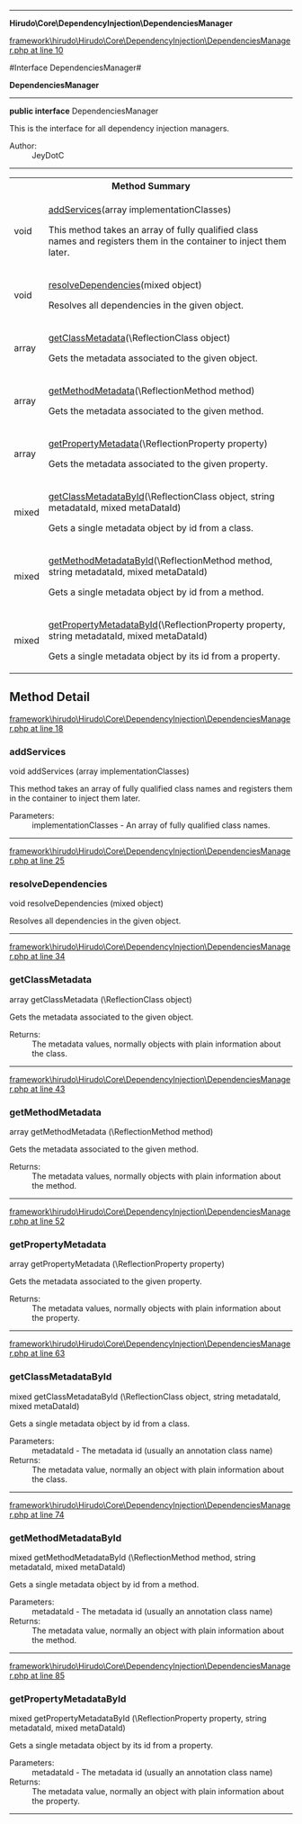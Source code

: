 

- - -

**Hirudo\Core\DependencyInjection\DependenciesManager**


<a href="https://github.com/JeyDotC/Hirudo/blob/master/framework/hirudo/Hirudo/Core/DependencyInjection/DependenciesManager.php#L10" target='_blank'>framework\hirudo\Hirudo\Core\DependencyInjection\DependenciesManager.php at line 10</a>

#Interface DependenciesManager#

**DependenciesManager**




- - -

<p><strong>public  interface</strong> <span>DependenciesManager</span></p>

<div class="comment" id="overview_description"><p>This is the interface for all dependency injection managers.</p></div>

<dl>
<dt>Author:</dt>
<dd>JeyDotC</dd>
</dl>


- - -

<table id="summary_method">
<tr><th colspan="2">Method Summary</th></tr>
<tr>
<td><span class='k'></span> <span class='nx'>void</span></td>
<td class="description"><p class="name"><a href="#addservices">addServices</a>(array implementationClasses)</p><p class="description">This method takes an array of fully qualified class names and registers them
in the container to inject them later.</p></td>
</tr>
<tr>
<td><span class='k'></span> <span class='nx'>void</span></td>
<td class="description"><p class="name"><a href="#resolvedependencies">resolveDependencies</a>(mixed object)</p><p class="description">Resolves all dependencies in the given object.</p></td>
</tr>
<tr>
<td><span class='k'></span> <span class='nx'>array<mixed></span></td>
<td class="description"><p class="name"><a href="#getclassmetadata">getClassMetadata</a>(\ReflectionClass object)</p><p class="description">Gets the metadata associated to the given object.</p></td>
</tr>
<tr>
<td><span class='k'></span> <span class='nx'>array<mixed></span></td>
<td class="description"><p class="name"><a href="#getmethodmetadata">getMethodMetadata</a>(\ReflectionMethod method)</p><p class="description">Gets the metadata associated to the given method.</p></td>
</tr>
<tr>
<td><span class='k'></span> <span class='nx'>array<mixed></span></td>
<td class="description"><p class="name"><a href="#getpropertymetadata">getPropertyMetadata</a>(\ReflectionProperty property)</p><p class="description">Gets the metadata associated to the given property.</p></td>
</tr>
<tr>
<td><span class='k'></span> <span class='nx'>mixed</span></td>
<td class="description"><p class="name"><a href="#getclassmetadatabyid">getClassMetadataById</a>(\ReflectionClass object, string metadataId, mixed metaDataId)</p><p class="description">Gets a single metadata object by id from
a class.</p></td>
</tr>
<tr>
<td><span class='k'></span> <span class='nx'>mixed</span></td>
<td class="description"><p class="name"><a href="#getmethodmetadatabyid">getMethodMetadataById</a>(\ReflectionMethod method, string metadataId, mixed metaDataId)</p><p class="description">Gets a single metadata object by id from
a method.</p></td>
</tr>
<tr>
<td><span class='k'></span> <span class='nx'>mixed</span></td>
<td class="description"><p class="name"><a href="#getpropertymetadatabyid">getPropertyMetadataById</a>(\ReflectionProperty property, string metadataId, mixed metaDataId)</p><p class="description">Gets a single metadata object by its id from
a property.</p></td>
</tr>
</table>

<h2 id="detail_method">Method Detail</h2>

<a href="https://github.com/JeyDotC/Hirudo/blob/master/framework/hirudo/Hirudo/Core/DependencyInjection/DependenciesManager.php#L18" target='_blank'>framework\hirudo\Hirudo\Core\DependencyInjection\DependenciesManager.php at line 18</a>

<h3 id="addServices()">addServices</h3>
<span class='k'></span> <span class='nx'>void</span> <span class='nf'>addServices</span> (array implementationClasses)

<div class="details">
<p>This method takes an array of fully qualified class names and registers them
in the container to inject them later.</p><dl>
<dt>Parameters:</dt>
<dd>implementationClasses - An array of fully qualified class names.</dd>
</dl>

</div>

- - -


<a href="https://github.com/JeyDotC/Hirudo/blob/master/framework/hirudo/Hirudo/Core/DependencyInjection/DependenciesManager.php#L25" target='_blank'>framework\hirudo\Hirudo\Core\DependencyInjection\DependenciesManager.php at line 25</a>

<h3 id="resolveDependencies()">resolveDependencies</h3>
<span class='k'></span> <span class='nx'>void</span> <span class='nf'>resolveDependencies</span> (mixed object)

<div class="details">
<p>Resolves all dependencies in the given object.</p>
</div>

- - -


<a href="https://github.com/JeyDotC/Hirudo/blob/master/framework/hirudo/Hirudo/Core/DependencyInjection/DependenciesManager.php#L34" target='_blank'>framework\hirudo\Hirudo\Core\DependencyInjection\DependenciesManager.php at line 34</a>

<h3 id="getClassMetadata()">getClassMetadata</h3>
<span class='k'></span> <span class='nx'>array<mixed></span> <span class='nf'>getClassMetadata</span> (\ReflectionClass object)

<div class="details">
<p>Gets the metadata associated to the given object.</p><dl>
<dt>Returns:</dt>
<dd>The metadata values, normally objects with plain information about the class.</dd>
</dl>

</div>

- - -


<a href="https://github.com/JeyDotC/Hirudo/blob/master/framework/hirudo/Hirudo/Core/DependencyInjection/DependenciesManager.php#L43" target='_blank'>framework\hirudo\Hirudo\Core\DependencyInjection\DependenciesManager.php at line 43</a>

<h3 id="getMethodMetadata()">getMethodMetadata</h3>
<span class='k'></span> <span class='nx'>array<mixed></span> <span class='nf'>getMethodMetadata</span> (\ReflectionMethod method)

<div class="details">
<p>Gets the metadata associated to the given method.</p><dl>
<dt>Returns:</dt>
<dd>The metadata values, normally objects with plain information about the method.</dd>
</dl>

</div>

- - -


<a href="https://github.com/JeyDotC/Hirudo/blob/master/framework/hirudo/Hirudo/Core/DependencyInjection/DependenciesManager.php#L52" target='_blank'>framework\hirudo\Hirudo\Core\DependencyInjection\DependenciesManager.php at line 52</a>

<h3 id="getPropertyMetadata()">getPropertyMetadata</h3>
<span class='k'></span> <span class='nx'>array<mixed></span> <span class='nf'>getPropertyMetadata</span> (\ReflectionProperty property)

<div class="details">
<p>Gets the metadata associated to the given property.</p><dl>
<dt>Returns:</dt>
<dd>The metadata values, normally objects with plain information about the property.</dd>
</dl>

</div>

- - -


<a href="https://github.com/JeyDotC/Hirudo/blob/master/framework/hirudo/Hirudo/Core/DependencyInjection/DependenciesManager.php#L63" target='_blank'>framework\hirudo\Hirudo\Core\DependencyInjection\DependenciesManager.php at line 63</a>

<h3 id="getClassMetadataById()">getClassMetadataById</h3>
<span class='k'></span> <span class='nx'>mixed</span> <span class='nf'>getClassMetadataById</span> (\ReflectionClass object, string metadataId, mixed metaDataId)

<div class="details">
<p>Gets a single metadata object by id from
a class.</p><dl>
<dt>Parameters:</dt>
<dd></dd>
<dd>metadataId - The metadata id (usually an annotation class name)</dd>
<dt>Returns:</dt>
<dd>The metadata value, normally an object with plain information about the class.</dd>
</dl>

</div>

- - -


<a href="https://github.com/JeyDotC/Hirudo/blob/master/framework/hirudo/Hirudo/Core/DependencyInjection/DependenciesManager.php#L74" target='_blank'>framework\hirudo\Hirudo\Core\DependencyInjection\DependenciesManager.php at line 74</a>

<h3 id="getMethodMetadataById()">getMethodMetadataById</h3>
<span class='k'></span> <span class='nx'>mixed</span> <span class='nf'>getMethodMetadataById</span> (\ReflectionMethod method, string metadataId, mixed metaDataId)

<div class="details">
<p>Gets a single metadata object by id from
a method.</p><dl>
<dt>Parameters:</dt>
<dd></dd>
<dd>metadataId - The metadata id (usually an annotation class name)</dd>
<dt>Returns:</dt>
<dd>The metadata value, normally an object with plain information about the method.</dd>
</dl>

</div>

- - -


<a href="https://github.com/JeyDotC/Hirudo/blob/master/framework/hirudo/Hirudo/Core/DependencyInjection/DependenciesManager.php#L85" target='_blank'>framework\hirudo\Hirudo\Core\DependencyInjection\DependenciesManager.php at line 85</a>

<h3 id="getPropertyMetadataById()">getPropertyMetadataById</h3>
<span class='k'></span> <span class='nx'>mixed</span> <span class='nf'>getPropertyMetadataById</span> (\ReflectionProperty property, string metadataId, mixed metaDataId)

<div class="details">
<p>Gets a single metadata object by its id from
a property.</p><dl>
<dt>Parameters:</dt>
<dd></dd>
<dd>metadataId - The metadata id (usually an annotation class name)</dd>
<dt>Returns:</dt>
<dd>The metadata value, normally an object with plain information about the property.</dd>
</dl>

</div>

- - -

